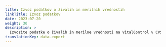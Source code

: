 ```yaml
---
title: Izvoz podatkov o živalih in merilnih vrednostih
linkTitle: Izvoz podatkov
date: 2023-07-20
weight: 30
description: >
  Izvozite podatke o živalih in merilne vrednosti na VitalControl v CVS datoteke.
translationKey: data-export
---
```

